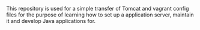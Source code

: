 This repository is used for a simple transfer of Tomcat
and vagrant config files for the purpose of learning how
to set up a application server, maintain it and develop
Java applications for.